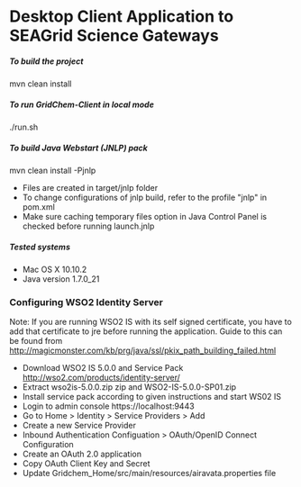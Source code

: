 <h1>Desktop Client Application to SEAGrid Science Gateways</h1>


<h5>To build the project</h5>

mvn clean install

<h5>To run GridChem-Client in local mode</h5>

./run.sh

<h5>To build Java Webstart (JNLP) pack</h5>

mvn clean install -Pjnlp

* Files are created in target/jnlp folder
* To change configurations of jnlp build, refer to the profile "jnlp" in pom.xml
* Make sure caching temporary files option in Java Control Panel is checked before running launch.jnlp


<h5>Tested systems</h5>

* Mac OS X 10.10.2
* Java version 1.7.0_21

<h3>Configuring WSO2 Identity Server</h3>

Note: If you are running WSO2 IS with its self signed certificate, you have to add that certificate to jre before running the application. Guide to this can be found from http://magicmonster.com/kb/prg/java/ssl/pkix_path_building_failed.html


* Download WSO2 IS 5.0.0 and Service Pack http://wso2.com/products/identity-server/
* Extract wso2is-5.0.0.zip zip and WSO2-IS-5.0.0-SP01.zip
* Install service pack according to given instructions and start WS02 IS
* Login to admin console https://localhost:9443
* Go to  Home > Identity > Service Providers > Add
* Create a new Service Provider
* Inbound Authentication Configuation > OAuth/OpenID Connect Configuration
* Create an OAuth 2.0 application
* Copy OAuth Client Key and Secret
* Update Gridchem_Home/src/main/resources/airavata.properties file



